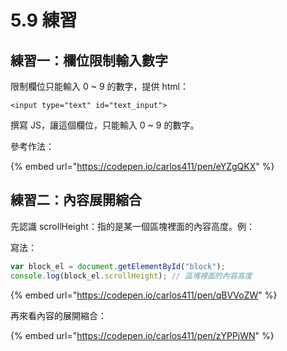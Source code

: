 # 5.9 練習

## 練習一：欄位限制輸入數字

限制欄位只能輸入 0 \~ 9 的數字，提供 html：

```markup
<input type="text" id="text_input">
```

撰寫 JS，讓這個欄位，只能輸入 0 \~ 9 的數字。



參考作法：

{% embed url="https://codepen.io/carlos411/pen/eYZgQKX" %}



## 練習二：內容展開縮合

先認識 scrollHeight：指的是某一個區塊裡面的內容高度。例：

寫法：

```javascript
var block_el = document.getElementById("block");
console.log(block_el.scrollHeight); // 區塊裡面的內容高度
```

{% embed url="https://codepen.io/carlos411/pen/qBVVoZW" %}

再來看內容的展開縮合：

{% embed url="https://codepen.io/carlos411/pen/zYPPjWN" %}

